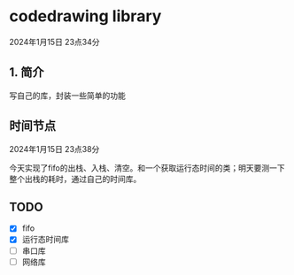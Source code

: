 # codedrawing library
2024年1月15日 23点34分
## 1. 简介
写自己的库，封装一些简单的功能
## 时间节点
2024年1月15日 23点38分

今天实现了fifo的出栈、入栈、清空。和一个获取运行态时间的类；明天要测一下整个出栈的耗时，通过自己的时间库。

## TODO
- [x] fifo
- [x] 运行态时间库
- [ ] 串口库
- [ ] 网络库

